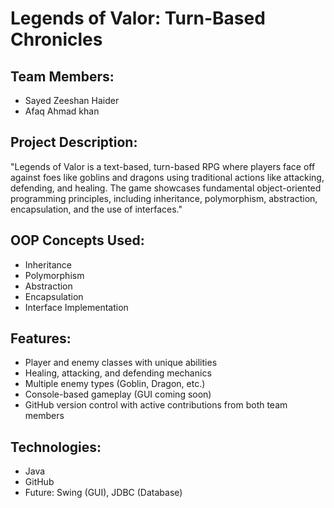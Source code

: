# Legends of Valor: Turn-Based Chronicles

## Team Members:
- Sayed Zeeshan Haider
- Afaq Ahmad khan

## Project Description:
"Legends of Valor is a text-based, turn-based RPG where players face off against foes like goblins and dragons using traditional actions like attacking, defending, and healing. The game showcases fundamental object-oriented programming principles, including inheritance, polymorphism, abstraction, encapsulation, and the use of interfaces."

## OOP Concepts Used:
- Inheritance
- Polymorphism
- Abstraction
- Encapsulation
- Interface Implementation

## Features:
- Player and enemy classes with unique abilities
- Healing, attacking, and defending mechanics
- Multiple enemy types (Goblin, Dragon, etc.)
- Console-based gameplay (GUI coming soon)
- GitHub version control with active contributions from both team members

## Technologies:
- Java
- GitHub
- Future: Swing (GUI), JDBC (Database)
